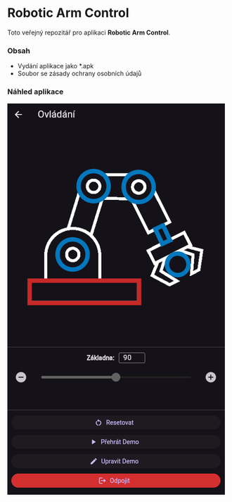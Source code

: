 # Robotic Arm Control

Toto veřejný repozitář pro aplikaci <b>Robotic Arm Control</b>.

### Obsah
- Vydání aplikace jako *.apk
- Soubor se zásady ochrany osobních údajů

### Náhled aplikace
![Náhled](scr1.png)
